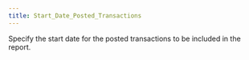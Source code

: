 ```yaml
---
title: Start_Date_Posted_Transactions
---
```



Specify the start date for the posted transactions to be included in the report.
